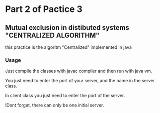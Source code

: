 # Part 2 of Pactice 3

## Mutual exclusion in distibuted systems "CENTRALIZED ALGORITHM"

this practice is the algoritm "Centralized" implemented in java

### Usage

Just compile the classes with javac compiler and then run with java vm.

You just need to enter the port of your server, and the name in the server class.

In client class you just need to enter the port of the server.

!Dont forget, there can only be one initial server.


